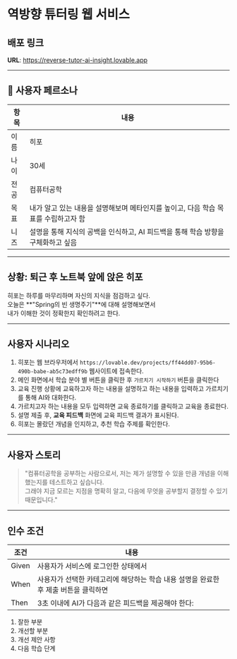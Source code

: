 # 역방향 튜터링 웹 서비스

## 배포 링크

**URL**: https://reverse-tutor-ai-insight.lovable.app

---

## 🎯 사용자 페르소나

| 항목 | 내용 |
|------|------|
| 이름 | 히포 |
| 나이 | 30세 |
| 전공 | 컴퓨터공학 |
| 목표 | 내가 알고 있는 내용을 설명해보며 메타인지를 높이고, 다음 학습 목표를 수립하고자 함 |
| 니즈 | 설명을 통해 지식의 공백을 인식하고, AI 피드백을 통해 학습 방향을 구체화하고 싶음 |

---

## 상황: 퇴근 후 노트북 앞에 앉은 히포

히포는 하루를 마무리하며 자신의 지식을 점검하고 싶다.  
오늘은 **"Spring의 빈 생명주기"**에 대해 설명해보면서  
내가 이해한 것이 정확한지 확인하려고 한다.

---

## 사용자 시나리오

1. 히포는 웹 브라우저에서 `https://lovable.dev/projects/ff44dd07-95b6-490b-babe-ab5c73edff9b` 웹사이트에 접속한다.
2. 메인 화면에서 학습 분야 별 버튼을 클릭한 후 `가르치기 시작하기` 버튼을 클릭한다
3. 교육 진행 상황에 교육하고자 하는 내용을 설명하고 하는 내용을 입력하고 가르치기를 통해 AI와 대화한다.
4. 가르치고자 하는 내용을 모두 입력하면 교육 종료하기를 클릭하고 교육을 종료한다.
6. 설명 제출 후, **교육 피드백** 화면에 교육 피드백 결과가 표시된다.
7. 히포는 몰랐던 개념을 인지하고, 추천 학습 주제를 확인한다.

---

## 사용자 스토리

> "컴퓨터공학을 공부하는 사람으로서,
> 저는 제가 설명할 수 있을 만큼 개념을 이해했는지를 테스트하고 싶습니다.  
> 그래야 지금 모르는 지점을 명확히 알고, 다음에 무엇을 공부할지 결정할 수 있기 때문입니다."

---

## 인수 조건

| 조건 | 내용 |
|------|------|
| Given | 사용자가 서비스에 로그인한 상태에서 |
| When | 사용자가 선택한 카테고리에 해당하는 학습 내용 설명을 완료한 후 제출 버튼을 클릭하면 |
| Then | 3초 이내에 AI가 다음과 같은 피드백을 제공해야 한다:  

1. 잘한 부분
2. 개선할 부분  
3. 개선 제안 사항
4. 다음 학습 단계
